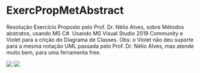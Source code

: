 # ExercPropMetAbstract
Resolução Exercício Proposto pelo Prof. Dr. Nélio Alves, sobre Métodos abstratos, usando MS C#. 
Usando MS Visual Studio 2019 Community e Violet para a crição do Diagrama de Classes.
Obs: o Violet não deu suporte para a mesma notação UML passada pelo Prof. Dr. Nélio Alves, mas atende muito bem, para uma ferramenta free.

<img src="MS VS 2019 Community.jpg">
<img src="UML Violet.jpg">
